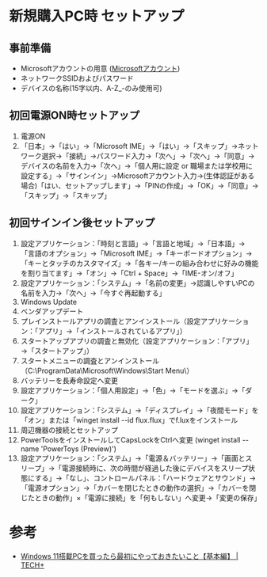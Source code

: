 # 新規購入PC時 セットアップ

## 事前準備

- Microsoftアカウントの用意 ([Microsoftアカウント](https://account.microsoft.com/))
- ネットワークSSIDおよびパスワード
- デバイスの名称(15字以内、A-Z_-のみ使用可)

## 初回電源ON時セットアップ

1. 電源ON
2. 「日本」→「はい」→「Microsoft IME」→「はい」→「スキップ」→ネットワーク選択→「接続」→パスワード入力→「次へ」→「次へ」→「同意」→デバイスの名前を入力→「次へ」→「個人用に設定 or 職場または学校用に設定する」→「サインイン」→Microsoftアカウント入力→(生体認証がある場合)「はい、セットアップします」→「PINの作成」→「OK」→「同意」→「スキップ」→「スキップ」

## 初回サインイン後セットアップ

1. 設定アプリケーション：「時刻と言語」→「言語と地域」→「日本語」→「言語のオプション」→「Microsoft IME」→「キーボードオプション」→「キーとタッチのカスタマイズ」→「各キー/キーの組み合わせに好みの機能を割り当てます」→「オン」→「Ctrl + Space」→「IME-オン/オフ」
2. 設定アプリケーション：「システム」→「名前の変更」→認識しやすいPCの名前を入力→「次へ」→「今すぐ再起動する」
3. Windows Update
4. ベンダアップデート
5. プレインストールアプリの調査とアンインストール（設定アプリケーション：「アプリ」→「インストールされているアプリ」）
6. スタートアップアプリの調査と無効化（設定アプリケーション：「アプリ」→「スタートアップ」）
7. スタートメニューの調査とアンインストール（C:\ProgramData\Microsoft\Windows\Start Menu\）
8. バッテリーを長寿命設定へ変更
9. 設定アプリケーション：「個人用設定」→「色」→「モードを選ぶ」→「ダーク」
10. 設定アプリケーション：「システム」→「ディスプレイ」→「夜間モード」を「オン」または「winget install --id flux.flux」でf.luxをインストール
11. 周辺機器の接続とセットアップ
12. PowerToolsをインストールしてCapsLockをCtrlへ変更 (winget install --name 'PowerToys (Preview)')
13. 設定アプリケーション：「システム」→「電源＆バッテリー」→「画面とスリープ」→「電源接続時に、次の時間が経過した後にデバイスをスリープ状態にする」→「なし」、コントロールパネル：「ハードウェアとサウンド」→「電源オプション」→「カバーを閉じたときの動作の選択」→「カバーを閉じたときの動作」×「電源に接続」を「何もしない」へ変更→「変更の保存」

# 参考

- [Windows 11搭載PCを買ったら最初にやっておきたいこと【基本編】 | TECH+](https://news.mynavi.jp/article/20211014-2083192/)
